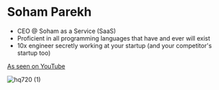 # Soham Parekh

- CEO @ Soham as a Service (SaaS)
- Proficient in all programming languages that have and ever will exist
- 10x engineer secretly working at your startup (and your competitor's startup too)

[As seen on YouTube](https://www.youtube.com/watch?v=-_6dHIPVoTM)

![hq720 (1)](https://github.com/user-attachments/assets/be46e2fd-37f0-4ad1-9ba4-ddd5316ee431)

